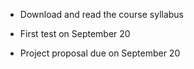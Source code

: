 - Download and read the course syllabus

- First test on September 20

- Project proposal due on September 20
